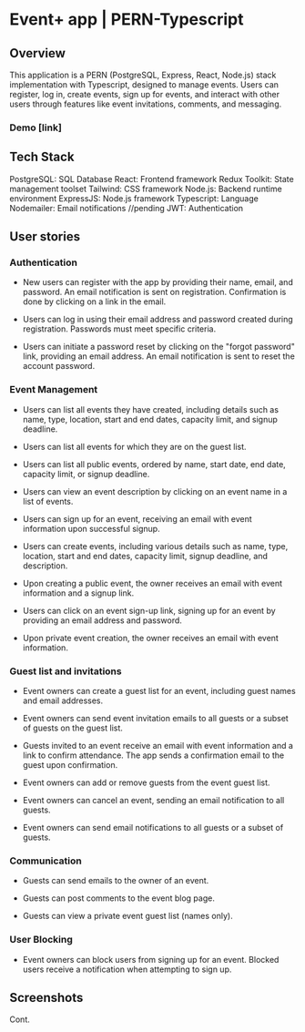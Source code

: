 # Event+ app | PERN-Typescript

## Overview

This application is a PERN (PostgreSQL, Express, React, Node.js) stack implementation with Typescript, designed to manage events. Users can register, log in, create events, sign up for events, and interact with other users through features like event invitations, comments, and messaging.

### Demo [link]

## Tech Stack

PostgreSQL: SQL Database
React: Frontend framework
Redux Toolkit: State management toolset
Tailwind: CSS framework
Node.js: Backend runtime environment
ExpressJS: Node.js framework
Typescript: Language
Nodemailer: Email notifications //pending
JWT: Authentication

## User stories

### Authentication

- New users can register with the app by providing their name, email, and password. An email notification is sent on registration. Confirmation is done by clicking on a link in the email.

- Users can log in using their email address and password created during registration. Passwords must meet specific criteria.

- Users can initiate a password reset by clicking on the "forgot password" link, providing an email address. An email notification is sent to reset the account password.

### Event Management

- Users can list all events they have created, including details such as name, type, location, start and end dates, capacity limit, and signup deadline.

- Users can list all events for which they are on the guest list.

- Users can list all public events, ordered by name, start date, end date, capacity limit, or signup deadline.

- Users can view an event description by clicking on an event name in a list of events.

- Users can sign up for an event, receiving an email with event information upon successful signup.

- Users can create events, including various details such as name, type, location, start and end dates, capacity limit, signup deadline, and description.

- Upon creating a public event, the owner receives an email with event information and a signup link.

- Users can click on an event sign-up link, signing up for an event by providing an email address and password.

- Upon private event creation, the owner receives an email with event information.

### Guest list and invitations

- Event owners can create a guest list for an event, including guest names and email addresses.

- Event owners can send event invitation emails to all guests or a subset of guests on the guest list.

- Guests invited to an event receive an email with event information and a link to confirm attendance. The app sends a confirmation email to the guest upon confirmation.

- Event owners can add or remove guests from the event guest list.

- Event owners can cancel an event, sending an email notification to all guests.

- Event owners can send email notifications to all guests or a subset of guests.

### Communication

- Guests can send emails to the owner of an event.

- Guests can post comments to the event blog page.

- Guests can view a private event guest list (names only).

### User Blocking

- Event owners can block users from signing up for an event. Blocked users receive a notification when attempting to sign up.

## Screenshots

Cont.
